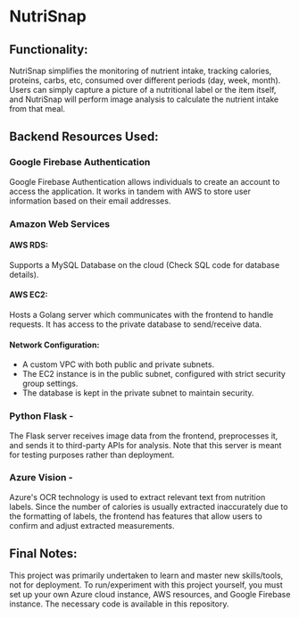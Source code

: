 # NutriSnap
## Functionality:
NutriSnap simplifies the monitoring of nutrient intake, tracking calories, proteins, carbs, etc, consumed over different periods (day, week, month). Users can simply capture a picture of a nutritional label or the item itself, and NutriSnap will perform image analysis to calculate the nutrient intake from that meal.

## Backend Resources Used: 
### Google Firebase Authentication
Google Firebase Authentication allows individuals to create an account to access the application. It works in tandem with AWS to store user information based on their email addresses.

### Amazon Web Services
#### AWS RDS:
Supports a MySQL Database on the cloud (Check SQL code for database details).
#### AWS EC2: 
Hosts a Golang server which communicates with the frontend to handle requests. It has access to the private database to send/receive data.
#### Network Configuration:
- A custom VPC with both public and private subnets.
- The EC2 instance is in the public subnet, configured with strict security group settings.
- The database is kept in the private subnet to maintain security.

### Python Flask - 
The Flask server receives image data from the frontend, preprocesses it, and sends it to third-party APIs for analysis. Note that this server is meant for testing purposes rather than deployment.

### Azure Vision - 
Azure's OCR technology is used to extract relevant text from nutrition labels. Since the number of calories is usually extracted inaccurately due to the formatting of labels, the frontend has features that allow users to confirm and adjust extracted measurements.

## Final Notes: 
This project was primarily undertaken to learn and master new skills/tools, not for deployment. To run/experiment with this project yourself, you must set up your own Azure cloud instance, AWS resources, and Google Firebase instance. The necessary code is available in this repository.
